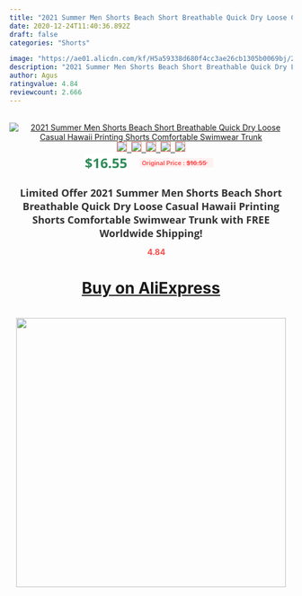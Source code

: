 ```yaml
---
title: "2021 Summer Men Shorts Beach Short Breathable Quick Dry Loose Casual Hawaii Printing Shorts Comfortable Swimwear Trunk"
date: 2020-12-24T11:40:36.892Z
draft: false
categories: "Shorts"

image: "https://ae01.alicdn.com/kf/H5a59338d680f4cc3ae26cb1305b0069bj/2021-Summer-Men-Shorts-Beach-Short-Breathable-Quick-Dry-Loose-Casual-Hawaii-Printing-Shorts-Comfortable-Swimwear.jpg"
description: "2021 Summer Men Shorts Beach Short Breathable Quick Dry Loose Casual Hawaii Printing Shorts Comfortable Swimwear Trunk"
author: Agus
ratingvalue: 4.84
reviewcount: 2.666
---
```

<br>
<div style="text-align: center;">
<a href="https://s.click.aliexpress.com/e/_AL4YF7" target="_blank" rel="nofollow noopener noreferrer"><img alt="2021 Summer Men Shorts Beach Short Breathable Quick Dry Loose Casual Hawaii Printing Shorts Comfortable Swimwear Trunk" class="magnifier-image" src="https://ae01.alicdn.com/kf/H5a59338d680f4cc3ae26cb1305b0069bj/2021-Summer-Men-Shorts-Beach-Short-Breathable-Quick-Dry-Loose-Casual-Hawaii-Printing-Shorts-Comfortable-Swimwear.jpg_640x640.jpg">
<br>
<img style="border:1px solid salmon" src="https://ae01.alicdn.com/kf/H5a59338d680f4cc3ae26cb1305b0069bj/2021-Summer-Men-Shorts-Beach-Short-Breathable-Quick-Dry-Loose-Casual-Hawaii-Printing-Shorts-Comfortable-Swimwear.jpg_120x120.jpg">&nbsp;&nbsp;<img style="border:1px solid salmon" src="https://ae01.alicdn.com/kf/Hb4bad121200944b6b8d1d5de7d80bb8cv/2021-Summer-Men-Shorts-Beach-Short-Breathable-Quick-Dry-Loose-Casual-Hawaii-Printing-Shorts-Comfortable-Swimwear.jpg_120x120.jpg">&nbsp;&nbsp;<img style="border:1px solid salmon" src="https://ae01.alicdn.com/kf/H2da0f3f0534044e4a4a8b5385b4a2223j/2021-Summer-Men-Shorts-Beach-Short-Breathable-Quick-Dry-Loose-Casual-Hawaii-Printing-Shorts-Comfortable-Swimwear.jpg_120x120.jpg">&nbsp;&nbsp;<img style="border:1px solid salmon" src="https://ae01.alicdn.com/kf/H8fedd695a51148eb8b0dab810bb74337P/2021-Summer-Men-Shorts-Beach-Short-Breathable-Quick-Dry-Loose-Casual-Hawaii-Printing-Shorts-Comfortable-Swimwear.jpg_120x120.jpg">&nbsp;&nbsp;<img style="border:1px solid salmon" src="https://ae01.alicdn.com/kf/Hdb100dfa81ed478fb303ed45bbe9bb47G/2021-Summer-Men-Shorts-Beach-Short-Breathable-Quick-Dry-Loose-Casual-Hawaii-Printing-Shorts-Comfortable-Swimwear.jpg_120x120.jpg"></a></div><br0>
<div style="text-align: center;"><span style="background-color: white; border: 0px; box-sizing: border-box; color: seagreen; display: inline-block; font-family: &quot;open sans&quot; , &quot;arial&quot; , &quot;helvetica&quot; , sans-serif , &quot;heiti&quot;; font-size: 24px; font-stretch: inherit; font-weight: 700; line-height: inherit; margin: 0px 10px 0px 0px; padding: 0px; vertical-align: middle;">$16.55 </span>
<span style="background: rgb(255 , 241 , 241); border-radius: 3px; border: 0px; box-sizing: border-box; color: #ff4747; display: inline-block; font-family: inherit; font-size: 12px; font-stretch: inherit; font-style: inherit; font-variant: inherit; font-weight: 600; line-height: inherit; margin: 0px; padding: 2px 5px; transform: scale(0.9); vertical-align: middle;">Original Price : <b style="text-decoration: line-through;">$16.55 </b> &nbsp;&nbsp;</span></div>
<h1 style="color: #333333; display: inline-block; font-family: &quot;open sans&quot; , &quot;arial&quot; , &quot;helvetica&quot; , sans-serif , &quot;heiti&quot;; font-size: 18px; font-stretch: inherit; font-weight: 700; text-align: center;">Limited Offer 2021 Summer Men Shorts Beach Short Breathable Quick Dry Loose Casual Hawaii Printing Shorts Comfortable Swimwear Trunk with FREE Worldwide Shipping!</h1>
<div style="color: #ff4747; text-align: center;">
<img src="https://4.bp.blogspot.com/-M0ZcTcb-5uY/XleCXlxnR4I/AAAAAAAAAEc/OrjgMkXV1oMQFaCRZj5HQwOCBcu3w1FegCPcBGAYYCw/s1600/star.png" style="height: 15px;">&nbsp;<b>4.84</b></div>
<div class="button_cont" align="center"><a class="buynow_a" href="https://s.click.aliexpress.com/e/_AL4YF7" target="_blank" rel="nofollow noopener noreferrer"><H1>Buy on AliExpress</H1></a></div><br>
<div class="separator" style="clear: both; text-align: center;">
<img src="https://lh3.googleusercontent.com/-pTy5HemUv9M/XlePHvY0dAI/AAAAAAAAAE4/0nX5iRUoIWY8eMW9Dpxeirr157OZliDIgCLcBGAsYHQ/s1600/badge.gif" width="480">
</div>
